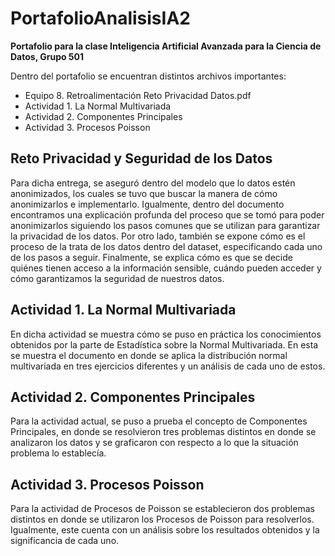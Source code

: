 # PortafolioAnalisisIA2
**Portafolio para la clase Inteligencia Artificial Avanzada para la Ciencia de Datos, Grupo 501**


Dentro del portafolio se encuentran distintos archivos importantes: 

- Equipo 8. Retroalimentación Reto Privacidad Datos.pdf
- Actividad 1. La Normal Multivariada
- Actividad 2. Componentes Principales
- Actividad 3. Procesos Poisson


## Reto Privacidad y Seguridad de los Datos
Para dicha entrega, se aseguró dentro del modelo que lo datos estén anonimizados, los cuales se tuvo que buscar la manera de cómo anonimizarlos e implementarlo. Igualmente, dentro del documento encontramos una explicación profunda del proceso que se tomó para poder anonimizarlos siguiendo los pasos comunes que se utilizan para garantizar la privacidad de los datos. Por otro lado, también se expone cómo es el proceso de la trata de los datos dentro del dataset, especificando cada uno de los pasos a seguir. Finalmente, se explica cómo es que se decide quiénes tienen acceso a la información sensible, cuándo pueden acceder y cómo garantizamos la seguridad de nuestros datos.

## Actividad 1. La Normal Multivariada
En dicha actividad se muestra cómo se puso en práctica los conocimientos obtenidos por la parte de Estadística sobre la Normal Multivariada. En esta se muestra el documento en donde se aplica la distribución normal multivariada en tres ejercicios diferentes y un análisis de cada uno de estos.

## Actividad 2. Componentes Principales
Para la actividad actual, se puso a prueba el concepto de Componentes Principales, en donde se resolvieron tres problemas distintos en donde se analizaron los datos y se graficaron con respecto a lo que la situación problema lo establecía.

## Actividad 3. Procesos Poisson
Para la actividad de Procesos de Poisson se establecieron dos problemas distintos en donde se utilizaron los Procesos de Poisson para resolverlos. Igualmente, este cuenta con un análisis sobre los resultados obtenidos y la significancia de cada uno.


